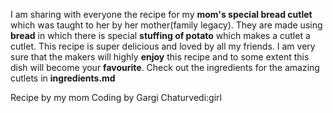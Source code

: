 I am sharing with everyone the recipe for my **mom's special bread cutlet** which was taught to her by her mother(family legacy). They are made using **bread** in which there is special **stuffing of potato** which makes a cutlet a cutlet. This recipe is super delicious and loved by all my friends. I am very sure that the makers will highly **enjoy** this recipe and to some extent this dish will become your **favourite**. Check out the ingredients for the amazing cutlets in **ingredients.md**

Recipe by my mom
Coding by Gargi Chaturvedi:girl